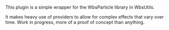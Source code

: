 This plugin is a simple wrapper for the WbsParticle library in WbsUtils.

It makes heavy use of providers to allow for complex effects that vary over time. Work in progress, more of a proof of concept than anything.